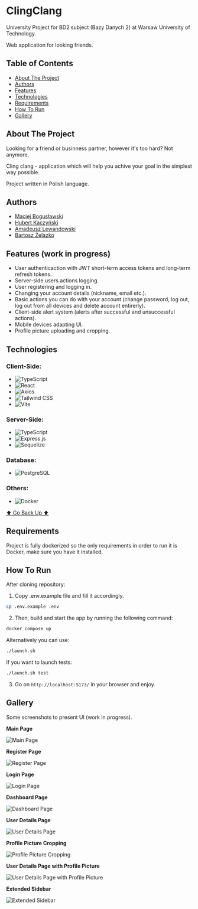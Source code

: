 # **ClingClang**

University Project for BD2 subject (Bazy Danych 2) at Warsaw University of Technology.

Web application for looking friends.

## Table of Contents

- [About The Project](#about-the-project)
- [Authors](#authors)
- [Features](#features)
- [Technologies](#technologies)
- [Requirements](#requirements)
- [How To Run](#how-to-run)
- [Gallery](#gallery)

## About The Project

Looking for a friend or businness partner, however it's too hard?
Not anymore.

Cling clang - application which will help you achive your goal in the simplest way possible.

Project written in Polish language.

## Authors
- [Maciej Bogusławski](https://github.com/maciejb7)
- [Hubert Kaczyński](https://github.com/hkaczyns)
- [Amadeusz Lewandowski](https://github.com/alewand)
- [Bartosz Żelazko]()

## Features (work in progress)

- User authenticaction with JWT short-term access tokens and long-term refresh tokens.
- Server-side users actions logging.
- User registering and logging in.
- Changing your account details (nickname, email etc.).
- Basic actions you can do with your account (change password, log out, log out from all devices and delete account entirerly).
- Client-side alert system (alerts after successful and unsuccessful actions).
- Mobile devices adapting UI.
- Profile picture uploading and cropping.

## Technologies

### Client-Side:
- ![TypeScript](https://img.shields.io/badge/TYPESCRIPT-3178C6?style=for-the-badge&logo=typescript&logoColor=white)
- ![React](https://img.shields.io/badge/REACT-20232A?style=for-the-badge&logo=react&logoColor=61DAFB)
- ![Axios](https://img.shields.io/badge/AXIOS-5A29E4?style=for-the-badge&logo=axios&logoColor=white)
- ![Tailwind CSS](https://img.shields.io/badge/TAILWIND_CSS-06B6D4?style=for-the-badge&logo=tailwindcss&logoColor=white)
- ![Vite](https://img.shields.io/badge/VITE-646CFF?style=for-the-badge&logo=vite&logoColor=white)

### Server-Side:
- ![TypeScript](https://img.shields.io/badge/TYPESCRIPT-3178C6?style=for-the-badge&logo=typescript&logoColor=white)
- ![Express.js](https://img.shields.io/badge/EXPRESS.js-000000?style=for-the-badge&logo=express&logoColor=white)
- ![Sequelize](https://img.shields.io/badge/SEQUELIZE-52B0E7?style=for-the-badge&logo=sequelize&logoColor=white)

### Database:
- ![PostgreSQL](https://img.shields.io/badge/POSTGRESQL-4169E1?style=for-the-badge&logo=postgresql&logoColor=white)

### Others:
- ![Docker](https://img.shields.io/badge/DOCKER-2496ED?style=for-the-badge&logo=docker&logoColor=white)

[⬆️ Go Back Up ⬆️](#table-of-contents)

## Requirements

Project is fully dockerized so the only requirements in order to run it is Docker, make sure you have it installed.

## How To Run

After cloning repository:

1. Copy .env.example file and fill it accordingly.
```bash
cp .env.example .env
``` 

2. Then, build and start the app by running the following command:
```bash
docker compose up
```
Alternatively you can use:
```bash
./launch.sh
```
If you want to launch tests:
```bash
./launch.sh test
```

3. Go on `http://localhost:5173/` in your browser and enjoy.

## Gallery

Some screenshots to present UI (work in progress).

**Main Page**

![Main Page](https://i.imgur.com/uNeVuBf.jpeg)

**Register Page**

![Register Page](https://i.imgur.com/Fig9adK.jpeg)


**Login Page**

![Login Page](https://i.imgur.com/KevISGr.jpeg)

**Dashboard Page**

![Dashboard Page](https://i.imgur.com/ct3XWEM.png)

**User Details Page**

![User Details Page](https://i.imgur.com/GZcoUem.png)

**Profile Picture Cropping**

![Profile Picture Cropping](https://i.imgur.com/GJYMB9z.png)

**User Details Page with Profile Picture**

![User Details Page with Profile Picture](https://i.imgur.com/d74bWgJ.png)

**Extended Sidebar**

![Extended Sidebar](https://i.imgur.com/nUFvSuL.png)